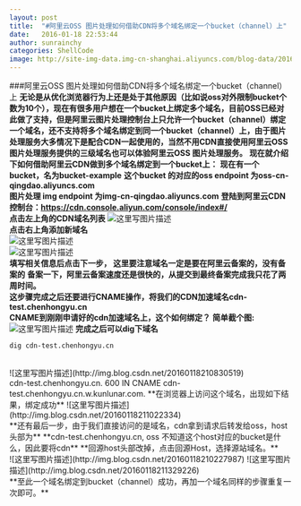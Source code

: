 ```yaml
---
layout: post
title:  "#阿里云OSS 图片处理如何借助CDN将多个域名绑定一个bucket（channel）上"
date:   2016-01-18 22:53:44
author: sunrainchy
categories: ShellCode
image: http://site-img-data.img-cn-shanghai.aliyuncs.com/blog-data/2016.01.18/aliyun.jpg@600w_600h
---
```

###阿里云OSS 图片处理如何借助CDN将多个域名绑定一个bucket（channel）上
**无论是从优化浏览器行为上还是处于其他原因（比如说oss对外限制bucket个数为10个），现在有很多用户想在一个bucket上绑定多个域名，目前OSS已经对此做了支持，但是阿里云图片处理控制台上只允许一个bucket（channel）绑定一个域名，还不支持将多个域名绑定到同一个bucket（channel）上，由于图片处理服务大多情况下是配合CDN一起使用的，当然不用CDN直接使用阿里云OSS 图片处理服务提供的三级域名也可以体验阿里云OSS 图片处理服务。**
**现在就介绍下如何借助阿里云CDN做到多个域名绑定到一个bucket上：**
**现在有一个bucket，名为bucket-example**
**这个bucket 的对应的oss endpoint 为oss-cn-qingdao.aliyuncs.com**     
**图片处理 img endpoint 为img-cn-qingdao.aliyuncs.com**
**登陆到阿里云CDN控制台：https://cdn.console.aliyun.com/console/index#/**
<br>
**点击左上角的CDN域名列表**
![这里写图片描述](http://img.blog.csdn.net/20160118205117218)
<br>
**点击右上角添加新域名**
<br>
![这里写图片描述](http://img.blog.csdn.net/20160118205310249)
<br>
![这里写图片描述](http://img.blog.csdn.net/20160118205725951)
<br>
**填写相关信息后点击下一步， 这里要注意域名一定是要在阿里云备案的，没有备案的**
**备案一下，阿里云备案速度还是很快的，从提交到最终备案完成我只花了两周时间。**
<br>
**这步骤完成之后还要进行CNAME操作，将我们的CDN加速域名cdn-test.chenhongyu.cn**
<br>
**CNAME到刚刚申请好的cdn加速域名上，这个如何绑定？**
**简单截个图:**
<br>
![这里写图片描述](http://img.blog.csdn.net/20160118210508619)
**完成之后可以dig下域名**
<br>
```
dig cdn-test.chenhongyu.cn
```
<br>
![这里写图片描述](http://img.blog.csdn.net/20160118210830519)
<br>
cdn-test.chenhongyu.cn.   600   IN   CNAME   cdn-test.chenhongyu.cn.w.kunlunar.com.
**在浏览器上访问这个域名，出现如下结果，绑定成功**
![这里写图片描述](http://img.blog.csdn.net/20160118211022334)
<br>
**还有最后一步，由于我们直接访问的是域名，cdn拿到请求后转发给oss，host头部为**
**cdn-test.chenhongyu.cn, oss 不知道这个host对应的bucket是什么，因此要将cdn**
**回源host头部改掉，点击回源Host，选择源站域名。**
<br>
![这里写图片描述](http://img.blog.csdn.net/20160118210227987)
![这里写图片描述](http://img.blog.csdn.net/20160118211329226)
<br>
**至此一个域名绑定到bucket（channel）成功，再加一个域名同样的步骤重复一次即可。**


